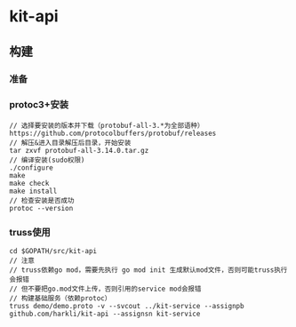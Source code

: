 # kit-api

## 构建
### 准备
    
### protoc3+安装
    // 选择要安装的版本并下载（protobuf-all-3.*为全部语种）
    https://github.com/protocolbuffers/protobuf/releases
    // 解压&进入目录解压后目录，开始安装
    tar zxvf protobuf-all-3.14.0.tar.gz
    // 编译安装(sudo权限)
    ./configure
    make
    make check
    make install
    // 检查安装是否成功
    protoc --version
### truss使用
    cd $GOPATH/src/kit-api
    // 注意
    // truss依赖go mod，需要先执行 go mod init 生成默认mod文件，否则可能truss执行会报错
    // 但不要把go.mod文件上传，否则引用的service mod会报错
    // 构建基础服务（依赖protoc）
    truss demo/demo.proto -v --svcout ../kit-service --assignpb github.com/harkli/kit-api --assignsn kit-service